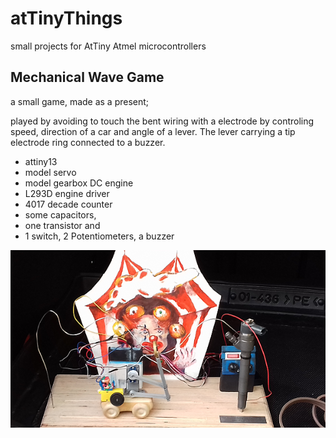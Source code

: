 # atTinyThings
small projects for AtTiny Atmel microcontrollers

## Mechanical Wave Game

a small game, made as a present;

played by avoiding to touch the bent wiring with a electrode by controling speed, direction of a car and angle of a lever.
The lever carrying a tip electrode ring connected to a buzzer.

+ attiny13
+ model servo
+ model gearbox DC engine
+ L293D engine driver
+ 4017 decade counter
+ some capacitors, 
+ one transistor and 
+ 1 switch, 2 Potentiometers, a buzzer

![](mechanicalWave/product.png)

